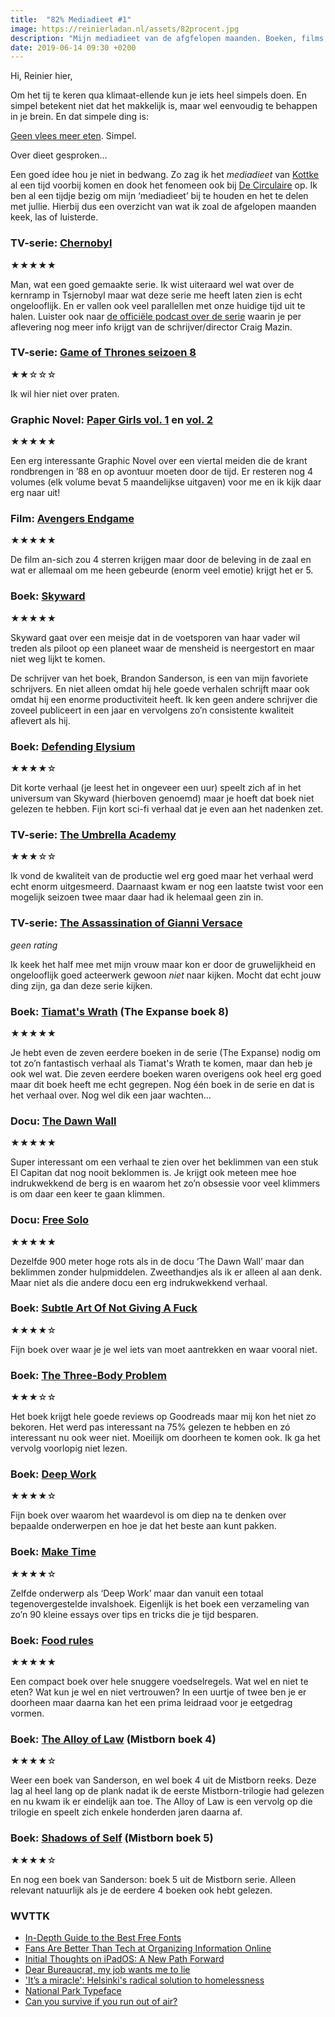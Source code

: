 ```yaml
---
title:  "82% Mediadieet #1"
image: https://reinierladan.nl/assets/82procent.jpg
description: "Mijn mediadieet van de afgfelopen maanden. Boeken, films, tv-series en meer."
date: 2019-06-14 09:30 +0200
---
```


Hi, Reinier hier,

Om het tij te keren qua klimaat-ellende kun je iets heel simpels doen. En simpel betekent niet dat het makkelijk is, maar wel eenvoudig te behappen in je brein. En dat simpele ding is:

[Geen vlees meer eten](https://decorrespondent.nl/9600/wil-je-de-wereldwijde-opwarming-effectief-tegengaan-begin-dan-bij-het-eten-op-je-bord/1058006400-b61a4972). Simpel.

Over dieet gesproken…

Een goed idee hou je niet in bedwang. Zo zag ik het _mediadieet_ van [Kottke](https://kottke.org) al een tijd voorbij komen en dook het fenomeen ook bij [De Circulaire](http://circulaire.haykranen.nl/issues/de-circulaire-92-zeven-bizarre-boekomslagen-181208) op. Ik ben al een tijdje bezig om mijn ‘mediadieet’ bij te houden en het te delen met jullie. Hierbij dus een overzicht van wat ik zoal de afgelopen maanden keek, las of luisterde.

### TV-serie: [Chernobyl](https://www.imdb.com/title/tt7366338/)

★★★★★

Man, wat een goed gemaakte serie. Ik wist uiteraard wel wat over de kernramp in Tsjernobyl maar wat deze serie me heeft laten zien is echt ongelooflijk. En er vallen ook veel parallellen met onze huidige tijd uit te halen. Luister ook naar [de officiële podcast over de serie](https://podcasts.apple.com/us/podcast/the-chernobyl-podcast/id1459712981) waarin je per aflevering nog meer info krijgt van de schrijver/director Craig Mazin.

### TV-serie: [Game of Thrones seizoen 8](https://www.imdb.com/title/tt0944947/episodes?season=8)

★★☆☆☆

Ik wil hier niet over praten.

### Graphic Novel: [Paper Girls vol. 1](https://www.goodreads.com/book/show/28204534-paper-girls-vol-1) en [vol. 2](https://www.goodreads.com/book/show/31338724-paper-girls-vol-2)

★★★★★

Een erg interessante Graphic Novel over een viertal meiden die de krant rondbrengen in ’88 en op avontuur moeten door de tijd. Er resteren nog 4 volumes (elk volume bevat 5 maandelijkse uitgaven) voor me en ik kijk daar erg naar uit!

### Film: [Avengers Endgame](https://www.imdb.com/title/tt4154796)

★★★★★

De film an-sich zou 4 sterren krijgen maar door de beleving in de zaal en wat er allemaal om me heen gebeurde (enorm veel emotie) krijgt het er 5.

### Boek: [Skyward](https://www.goodreads.com/book/show/37635562-skyward)

★★★★★

Skyward gaat over een meisje dat in de voetsporen van haar vader wil treden als piloot op een planeet waar de mensheid is neergestort en maar niet weg lijkt te komen.

De schrijver van het boek, Brandon Sanderson, is een van mijn favoriete schrijvers. En niet alleen omdat hij hele goede verhalen schrijft maar ook omdat hij een enorme productiviteit heeft. Ik ken geen andere schrijver die zoveel publiceert in een jaar en vervolgens zo’n consistente kwaliteit aflevert als hij.

### Boek: [Defending Elysium](https://www.goodreads.com/book/show/13552643-defending-elysium)

★★★★☆

Dit korte verhaal (je leest het in ongeveer een uur) speelt zich af in het universum van Skyward (hierboven genoemd) maar je hoeft dat boek niet gelezen te hebben. Fijn kort sci-fi verhaal dat je even aan het nadenken zet.

### TV-serie: [The Umbrella Academy](https://www.imdb.com/title/tt1312171)

★★★☆☆

Ik vond de kwaliteit van de productie wel erg goed maar het verhaal werd echt enorm uitgesmeerd. Daarnaast kwam er nog een laatste twist voor een mogelijk seizoen twee maar daar had ik helemaal geen zin in.

### TV-serie: [The Assassination of Gianni Versace](https://www.imdb.com/title/tt8010592)

_geen rating_

Ik keek het half mee met mijn vrouw maar kon er door de gruwelijkheid en ongelooflijk goed acteerwerk gewoon _niet_ naar kijken. Mocht dat echt jouw ding zijn, ga dan deze serie kijken.

### Boek: [Tiamat's Wrath](https://www.goodreads.com/book/show/40481287-tiamat-s-wrath) (The Expanse boek 8)

★★★★★

Je hebt even de zeven eerdere boeken in de serie (The Expanse) nodig om tot zo’n fantastisch verhaal als Tiamat's Wrath te komen, maar dan heb je ook wel wat. Die zeven eerdere boeken waren overigens ook heel erg goed maar dit boek heeft me echt gegrepen. Nog één boek in de serie en dat is het verhaal over. Nog wel dik een jaar wachten…

### Docu: [The Dawn Wall](https://www.imdb.com/title/tt7286916)

★★★★★

Super interessant om een verhaal te zien over het beklimmen van een stuk El Capitan dat nog nooit beklommen is. Je krijgt ook meteen mee hoe indrukwekkend de berg is en waarom het zo’n obsessie voor veel klimmers is om daar een keer te gaan klimmen.

### Docu: [Free Solo](https://www.imdb.com/title/tt7775622)

★★★★★

Dezelfde 900 meter hoge rots als in de docu ‘The Dawn Wall’ maar dan beklimmen zonder hulpmiddelen. Zweethandjes als ik er alleen al aan denk. Maar niet als die andere docu een erg indrukwekkend verhaal.

### Boek: [Subtle Art Of Not Giving A Fuck](https://www.goodreads.com/book/show/28257707-the-subtle-art-of-not-giving-a-f-ck)

★★★★☆

Fijn boek over waar je je wel iets van moet aantrekken en waar vooral niet.

### Boek: [The Three-Body Problem](https://www.goodreads.com/book/show/20518872-the-three-body-problem)

★★★☆☆

Het boek krijgt hele goede reviews op Goodreads maar mij kon het niet zo bekoren. Het werd pas interessant na 75% gelezen te hebben en zó interessant nu ook weer niet. Moeilijk om doorheen te komen ook. Ik ga het vervolg voorlopig niet lezen.

### Boek: [Deep Work](https://www.goodreads.com/book/show/27985224-deep-work)

★★★★☆

Fijn boek over waarom het waardevol is om diep na te denken over bepaalde onderwerpen en hoe je dat het beste aan kunt pakken.

### Boek: [Make Time](https://www.goodreads.com/book/show/40112557-make-time)

★★★★☆

Zelfde onderwerp als ‘Deep Work’ maar dan vanuit een totaal tegenovergestelde invalshoek. Eigenlijk is het boek een verzameling van zo’n 90 kleine essays over tips en tricks die je tijd besparen.

### Boek: [Food rules](https://www.goodreads.com/book/show/13089713-food-rules)

★★★★★

Een compact boek over hele snuggere voedselregels. Wat wel en niet te eten? Wat kun je wel en niet vertrouwen? In een uurtje of twee ben je er doorheen maar daarna kan het een prima leidraad voor je eetgedrag vormen.

### Boek: [The Alloy of Law](https://www.goodreads.com/book/show/16065004-shadows-of-self) (Mistborn boek 4)

★★★★☆

Weer een boek van Sanderson, en wel boek 4 uit de Mistborn reeks. Deze lag al heel lang op de plank nadat ik de eerste Mistborn-trilogie had gelezen en nu kwam ik er eindelijk aan toe. The Alloy of Law is een vervolg op die trilogie en speelt zich enkele honderden jaren daarna af.

### Boek: [Shadows of Self](https://www.goodreads.com/book/show/16065004-shadows-of-self) (Mistborn boek 5)

★★★★☆

En nog een boek van Sanderson: boek 5 uit de Mistborn serie. Alleen relevant natuurlijk als je de eerdere 4 boeken ook hebt gelezen.

### WVTTK

- [In-Depth Guide to the Best Free Fonts](https://beautifulwebtype.com/)
- [Fans Are Better Than Tech at Organizing Information Online](https://www.wired.com/story/archive-of-our-own-fans-better-than-tech-organizing-information/)
- [Initial Thoughts on iPadOS: A New Path Forward](https://www.macstories.net/stories/initial-thoughts-on-ipados-a-new-path-forward/)
- [Dear Bureaucrat, my job wants me to lie](https://www.federaltimes.com/your-career/the-bureaucrat/2019/03/07/dear-bureaucrat-my-job-wants-me-to-lie/)
- ['It’s a miracle': Helsinki's radical solution to homelessness](https://www.theguardian.com/cities/2019/jun/03/its-a-miracle-helsinkis-radical-solution-to-homelessness)
- [National Park Typeface](https://nationalparktypeface.com/)
- [Can you survive if you run out of air?](http://www.bbc.com/future/story/20190423-the-man-who-ran-out-of-air-at-the-bottom-of-the-ocean)
